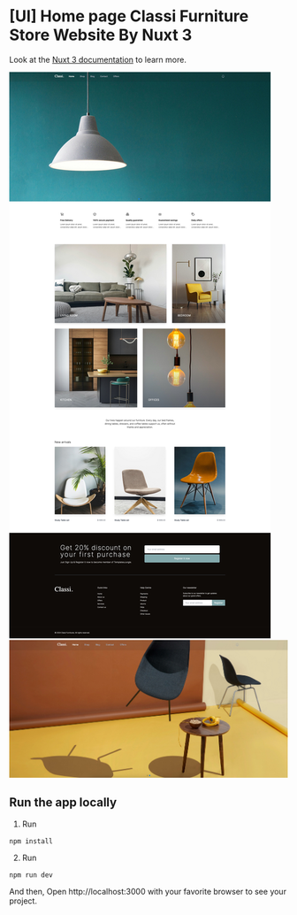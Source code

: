 # [UI] Home page Classi Furniture Store Website By Nuxt 3

Look at the [Nuxt 3 documentation](https://nuxt.com/docs/getting-started/introduction) to learn more.


<img src="/public/SCR-1.jpeg" alt="line chart" />
<img src="/public/SCR-2.jpeg" alt="bar chart" />

## Run the app locally

1. Run 

```shell
npm install
```
2. Run

```shell
npm run dev
```

And then, Open http://localhost:3000 with your favorite browser to see your project.

